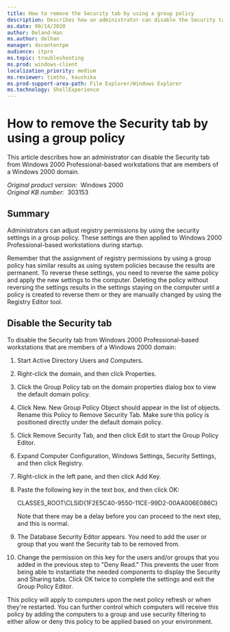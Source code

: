 ```yaml
---
title: How to remove the Security tab by using a group policy
description: Describes how an administrator can disable the Security tab from Windows 2000 Professional-based workstations that are members of a Windows 2000 domain.
ms.date: 09/14/2020
author: Deland-Han
ms.author: delhan
manager: dscontentpm
audience: itpro
ms.topic: troubleshooting
ms.prod: windows-client
localization_priority: medium
ms.reviewer: timtho, kaushika
ms.prod-support-area-path: File Explorer/Windows Explorer
ms.technology: ShellExperience
---
```

# How to remove the Security tab by using a group policy  

This article describes how an administrator can disable the Security tab from Windows 2000 Professional-based workstations that are members of a Windows 2000 domain.

_Original product version:_ &nbsp;Windows 2000  
_Original KB number:_ &nbsp;303153


## Summary

Administrators can adjust registry permissions by using the security settings in a group policy. These settings are then applied to Windows 2000 Professional-based workstations during startup.

Remember that the assignment of registry permissions by using a group policy has similar results as using system policies because the results are permanent. To reverse these settings, you need to reverse the same policy and apply the new settings to the computer. Deleting the policy without reversing the settings results in the settings staying on the computer until a policy is created to reverse them or they are manually changed by using the Registry Editor tool.

## Disable the Security tab

To disable the Security tab from Windows 2000 Professional-based workstations that are members of a Windows 2000 domain:

1. Start Active Directory Users and Computers.
2. Right-click the domain, and then click Properties.
3. Click the Group Policy tab on the domain properties dialog box to view the default domain policy.
4. Click New. New Group Policy Object should appear in the list of objects. Rename this Policy to Remove Security Tab. Make sure this policy is positioned directly under the default domain policy.
5. Click Remove Security Tab, and then click Edit to start the Group Policy Editor.
6. Expand Computer Configuration, Windows Settings, Security Settings, and then click Registry.
7. Right-click in the left pane, and then click Add Key.
8. Paste the following key in the text box, and then click OK:
     
    CLASSES_ROOT\CLSID\{1F2E5C40-9550-11CE-99D2-00AA006E086C}

    Note that there may be a delay before you can proceed to the next step, and this is normal.
9. The Database Security Editor appears. You need to add the user or group that you want the Security tab to be removed from.
10. Change the permission on this key for the users and/or groups that you added in the previous step to "Deny Read." This prevents the user from being able to instantiate the needed components to display the Security and Sharing tabs. Click OK twice to complete the settings and exit the Group Policy Editor.

This policy will apply to computers upon the next policy refresh or when they're restarted. You can further control which computers will receive this policy by adding the computers to a group and use security filtering to either allow or deny this policy to be applied based on your environment.
